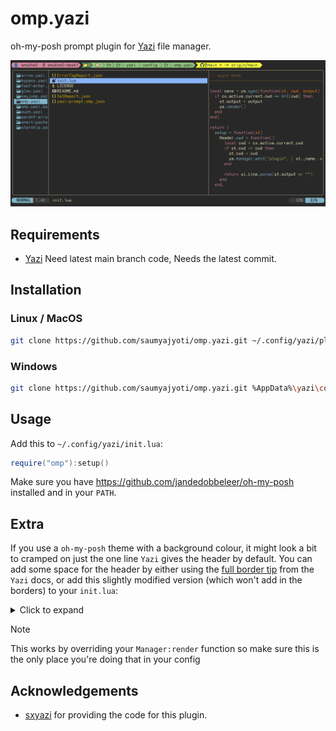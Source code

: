 # omp.yazi

oh-my-posh prompt plugin for [Yazi](https://github.com/sxyazi/yazi) file manager.

![screenshot](./screenshot.png)

## Requirements

- [Yazi](https://github.com/sxyazi/yazi) Need latest main branch code, Needs the latest commit.

## Installation

### Linux / MacOS

```sh
git clone https://github.com/saumyajyoti/omp.yazi.git ~/.config/yazi/plugins/omp.yazi
```

### Windows

```sh
git clone https://github.com/saumyajyoti/omp.yazi.git %AppData%\yazi\config\plugins\omp.yazi
```

## Usage

Add this to `~/.config/yazi/init.lua`:

```lua
require("omp"):setup()
```

Make sure you have https://github.com/jandedobbeleer/oh-my-posh installed and in your `PATH`.

## Extra

If you use a `oh-my-posh` theme with a background colour, it might look a bit to cramped on just the one line `Yazi` gives the header by default. You can add some space for the header by either using the [full border tip](https://yazi-rs.github.io/docs/tips/#full-border) from the `Yazi` docs, or add this slightly modified version (which won't add in the borders) to your `init.lua`:

<details>
<summary>Click to expand</summary>

```lua
function Manager:render(area)
    local chunks = self:layout(area)

    local bar = function(c, x, y)
        x, y = math.max(0, x), math.max(0, y)
        return ui.Bar(
            ui.Rect({
                x = x,
                y = y,
                w = ya.clamp(0, area.w - x, 1),
                h = math.min(1, area.h),
            }),
            ui.Bar.TOP
        ):symbol(c)
    end

    return ya.flat({
        ui.Bar(chunks[1], ui.Bar.RIGHT)
            :symbol(THEME.manager.border_symbol)
            :style(THEME.manager.border_style),
        ui.Bar(chunks[3], ui.Bar.LEFT)
            :symbol(THEME.manager.border_symbol)
            :style(THEME.manager.border_style),

        bar("┬", chunks[1].right - 1, chunks[1].y),
        bar("┴", chunks[1].right - 1, chunks[1].bottom - 1),
        bar("┬", chunks[2].right, chunks[2].y),
        bar("┴", chunks[2].right, chunks[1].bottom - 1),

        -- Parent
        Parent:render(chunks[1]:padding(ui.Padding.xy(1))),
        -- Current
        Current:render(chunks[2]:padding(ui.Padding.y(1))),
        -- Preview
        Preview:render(chunks[3]:padding(ui.Padding.xy(1))),
    })
end
```

</details>

> [!NOTE]
> This works by overriding your `Manager:render` function so make sure this is the only place you're doing that in your config

## Acknowledgements

- [sxyazi](https://github.com/sxyazi) for providing the code for this plugin.
